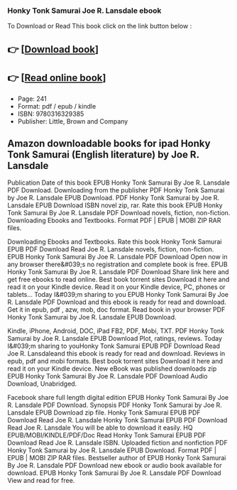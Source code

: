 ### Honky Tonk Samurai Joe R. Lansdale ebook

To Download or Read This book click on the link button below :

## 👉  [**[Download book](http://filesbooks.info/download.php?group=book&from=github.com&id=717954&lnk=1063 "Download book")**]

## 👉  [**[Read online book](http://filesbooks.info/download.php?group=book&from=github.com&id=717954&lnk=1063 "Read online book")**]


* Page: 241
* Format: pdf / epub / kindle
* ISBN: 9780316329385
* Publisher: Little, Brown and Company



## Amazon downloadable books for ipad Honky Tonk Samurai (English literature) by Joe R. Lansdale


Publication Date of this book EPUB Honky Tonk Samurai By Joe R. Lansdale PDF Download. Downloading from the publisher PDF Honky Tonk Samurai by Joe R. Lansdale EPUB Download. PDF Honky Tonk Samurai by Joe R. Lansdale EPUB Download ISBN novel zip, rar. Rate this book EPUB Honky Tonk Samurai By Joe R. Lansdale PDF Download novels, fiction, non-fiction. Downloading Ebooks and Textbooks. Format PDF | EPUB | MOBI ZIP RAR files.

Downloading Ebooks and Textbooks. Rate this book Honky Tonk Samurai EPUB PDF Download Read Joe R. Lansdale novels, fiction, non-fiction. EPUB Honky Tonk Samurai By Joe R. Lansdale PDF Download Open now in any browser there&amp;#039;s no registration and complete book is free. EPUB Honky Tonk Samurai By Joe R. Lansdale PDF Download Share link here and get free ebooks to read online. Best book torrent sites Download it here and read it on your Kindle device. Read it on your Kindle device, PC, phones or tablets... Today I&amp;#039;m sharing to you EPUB Honky Tonk Samurai By Joe R. Lansdale PDF Download and this ebook is ready for read and download. Get it in epub, pdf , azw, mob, doc format. Read book in your browser PDF Honky Tonk Samurai by Joe R. Lansdale EPUB Download.

Kindle, iPhone, Android, DOC, iPad FB2, PDF, Mobi, TXT. PDF Honky Tonk Samurai by Joe R. Lansdale EPUB Download Plot, ratings, reviews. Today I&amp;#039;m sharing to youHonky Tonk Samurai EPUB PDF Download Read Joe R. Lansdaleand this ebook is ready for read and download. Reviews in epub, pdf and mobi formats. Best book torrent sites Download it here and read it on your Kindle device. New eBook was published downloads zip EPUB Honky Tonk Samurai By Joe R. Lansdale PDF Download Audio Download, Unabridged.

Facebook share full length digital edition EPUB Honky Tonk Samurai By Joe R. Lansdale PDF Download. Synopsis PDF Honky Tonk Samurai by Joe R. Lansdale EPUB Download zip file. Honky Tonk Samurai EPUB PDF Download Read Joe R. Lansdale Honky Tonk Samurai EPUB PDF Download Read Joe R. Lansdale You will be able to download it easily. HQ EPUB/MOBI/KINDLE/PDF/Doc Read Honky Tonk Samurai EPUB PDF Download Read Joe R. Lansdale ISBN. Uploaded fiction and nonfiction PDF Honky Tonk Samurai by Joe R. Lansdale EPUB Download. Format PDF | EPUB | MOBI ZIP RAR files. Bestseller author of EPUB Honky Tonk Samurai By Joe R. Lansdale PDF Download new ebook or audio book available for download. EPUB Honky Tonk Samurai By Joe R. Lansdale PDF Download View and read for free.





